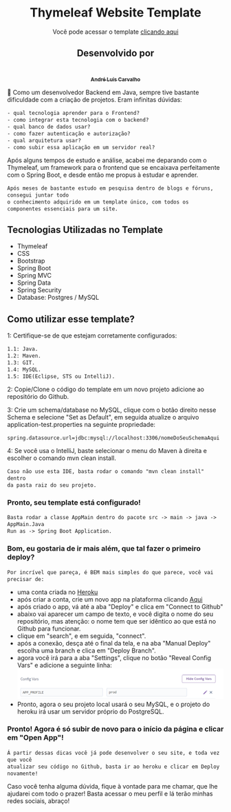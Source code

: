 <div align="center">
<h1>Thymeleaf Website Template</h1>
</div>
<p align="center"> Você pode acessar o template <a href="https://thymeleaf-website-template.herokuapp.com/home">clicando aqui</a></p>

<div align="center">
<h2> Desenvolvido por</h2>
<a href="https://github.com/andreltcarvalho"><img style="border-radius: 50%;" src="https://avatars0.githubusercontent.com/u/53447567?s=460&v=4" width="100px;"   alt=""/><br /><sub><b>
André Luis Carvalho</b></sub></a>
</div>

:thinking: Como um desenvolvedor Backend em Java, sempre tive bastante dificuldade com a criação de projetos. Eram
infinitas dúvidas:

```text
- qual tecnologia aprender para o Frontend?
- como integrar esta tecnologia com o backend?
- qual banco de dados usar?
- como fazer autenticação e autorização?
- qual arquitetura usar?
- como subir essa aplicação em um servidor real?
```

Após alguns tempos de estudo e análise, acabei me deparando com o Thymeleaf, um framework para o frontend que se
encaixava perfeitamente com o Spring Boot, e desde então me propus à estudar e aprender.

```text
Após meses de bastante estudo em pesquisa dentro de blogs e fóruns, consegui juntar todo
o conhecimento adquirido em um template único, com todos os componentes essenciais para um site.
```

<h2 align="left"> Tecnologias Utilizadas no Template</h2>
<ul>
<li> Thymeleaf</li>
<li> CSS</li>
<li> Bootstrap</li>
<li> Spring Boot </li>
<li>  Spring MVC </li>
<li> Spring Data </li>
<li> Spring Security </li>
<li> Database:  Postgres / MySQL </li>
</ul>

<h2>Como utilizar esse template?</h2>

1: Certifique-se de que estejam corretamente configurados:

```text
1.1: Java.
1.2: Maven.
1.3: GIT.
1.4: MySQL.
1.5: IDE(Eclipse, STS ou IntelliJ).
```

2: Copie/Clone o código do template em um novo projeto adicione ao repositório do Github.

3: Crie um schema/database no MySQL, clique com o botão direito nesse Schema e selecione "Set as Default", em seguida
atualize o arquivo application-test.properties na seguinte propriedade:

```properties
spring.datasource.url=jdbc:mysql://localhost:3306/nomeDoSeuSchemaAqui
```

4: Se você usa o IntelliJ, baste selecionar o menu do Maven à direita e escolher o comando mvn clean install.

```text
Caso não use esta IDE, basta rodar o comando "mvn clean install" dentro
da pasta raiz do seu projeto.
```

<h3>Pronto, seu template está configurado!</h3>

```text
Basta rodar a classe AppMain dentro do pacote src -> main -> java -> AppMain.Java
Run as -> Spring Boot Application.
```

<h3>Bom, eu gostaria de ir mais além, que tal fazer o primeiro deploy?</h3>

```text
Por incrível que pareça, é BEM mais simples do que parece, você vai precisar de:
```

- uma conta criada no [Heroku](https://www.heroku.com/)
- após criar a conta, crie um novo app na plataforma clicando [Aqui](https://dashboard.heroku.com/new-app)
- após criado o app, vá até a aba "Deploy" e clica em "Connect to Github"
- abaixo vai aparecer um campo de texto, e você digita o nome do seu repositório, mas atenção:
  o nome tem que ser idêntico ao que está no Github para funcionar.
- clique em "search", e em seguida, "connect".
- após a conexão, desça até o final da tela, e na aba "Manual Deploy" escolha uma branch e clica em "Deploy Branch".
- agora você irá para a aba "Settings", clique no botão "Reveal Config Vars" e adicione a seguinte linha:
  ![](src/main/resources/static/images/config-vars.png)
- Pronto, agora o seu projeto local usará o seu MySQL, e o projeto do heroku irá usar um servidor próprio do PostgreSQL.

<h3>Pronto! Agora é só subir de novo para o início da página e clicar em "Open App"!</h3>

```text
Á partir dessas dicas você já pode desenvolver o seu site, e toda vez que você
atualizar seu código no Github, basta ir ao heroku e clicar em Deploy novamente!
```

Caso você tenha alguma dúvida, fique à vontade para me chamar, que lhe ajudarei com todo o prazer!
Basta acessar o meu perfil e lá terão minhas redes sociais, abraço!